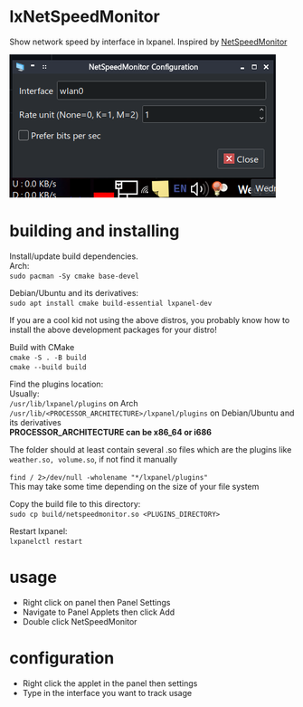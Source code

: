 # lxNetSpeedMonitor
Show network speed by interface in lxpanel. Inspired by [NetSpeedMonitor](https://netspeedmonitor.net)

![configuration](gallery/config.png)
# building and installing
Install/update build dependencies.  
Arch:  
`sudo pacman -Sy cmake base-devel`  

Debian/Ubuntu and its derivatives:  
`sudo apt install cmake build-essential lxpanel-dev`  

If you are a cool kid not using the above distros, you probably know how to install the above development packages for your distro!

Build with CMake  
`cmake -S . -B build`  
`cmake --build build`

Find the plugins location:  
Usually:  
`/usr/lib/lxpanel/plugins` on Arch  
`/usr/lib/<PROCESSOR_ARCHITECTURE>/lxpanel/plugins` on Debian/Ubuntu and its derivatives  
**PROCESSOR_ARCHITECTURE can be x86_64 or i686**

The folder should at least contain several .so files which are the plugins like `weather.so, volume.so`, if not find it manually  

`find / 2>/dev/null -wholename "*/lxpanel/plugins"`  
This may take some time depending on the size of your file system  

Copy the build file to this directory:  
`sudo cp build/netspeedmonitor.so <PLUGINS_DIRECTORY>`  

Restart lxpanel:  
`lxpanelctl restart`

# usage
- Right click on panel then Panel Settings
- Navigate to Panel Applets then click Add
- Double click NetSpeedMonitor

# configuration
- Right click the applet in the panel then settings
- Type in the interface you want to track usage



